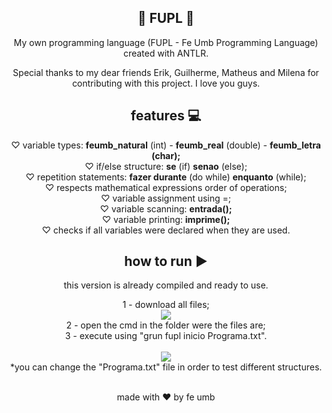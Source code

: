 <h2 align="center"> 💖 FUPL 💖 </h2>
<p align="center"> My own programming language (FUPL - Fe Umb Programming Language) created with ANTLR. </p>
<p align="center"> Special thanks to my dear friends Erik, Guilherme, Matheus and Milena for contributing with this project. I love you guys. </p>
<h2 align="center"> features 💻 </h2>
<div align="center">
♡ variable types: <b>feumb_natural</b> (int) - <b>feumb_real</b> (double) - <b>feumb_letra (char);</b> <br>
♡ if/else structure: <b>se</b> (if) <b>senao</b> (else); <br>
♡ repetition statements: <b>fazer durante</b> (do while) <b>enquanto</b> (while); <br>
♡ respects mathematical expressions order of operations; <br>
♡ variable assignment using =; <br>
♡ variable scanning: <b>entrada();</b> <br>
♡ variable printing: <b>imprime();</b> <br>
♡ checks if all variables were declared when they are used.
</div>
<h2 align="center"> how to run ▶️ </h2>
<div align="center">
<p align="center"> this version is already compiled and ready to use. </p>
1 - download all files; <br>
<img src="https://user-images.githubusercontent.com/31020871/160246670-176ca473-e877-493c-a699-7eb06aac93a3.jpg" /> <br>
2 - open the cmd in the folder were the files are; <br>
3 - execute using "grun fupl inicio Programa.txt". <br> <br>
<img src="https://user-images.githubusercontent.com/31020871/160246150-27e39304-e219-499e-9d27-33ccbad1175b.jpg" /> <br>
*you can change the "Programa.txt" file in order to test different structures. <br><br>
<p> made with ♥ by fe umb </p>
</div>
